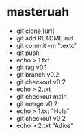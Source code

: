 # masteruah

<ul>
    <li>git clone [url]</li>
    <li>git add README.md</li>
    <li>git commit -m "texto"</li>
    <li>git push</li>
    <li>echo > 1.txt</li>
    <li>git tag v0.1</li>
    <li>git branch v0.2</li>
    <li>git checkout v0.2</li>
    <li>echo > 2.txt</li>
    <li>git checkout main</li>
    <li>git merge v0.2</li>
    <li>echo > 1.txt "Hola"</li>
    <li>git checkout v0.2</li>
    <li>echo > 2.txt "Adios"</li>
</ul>

